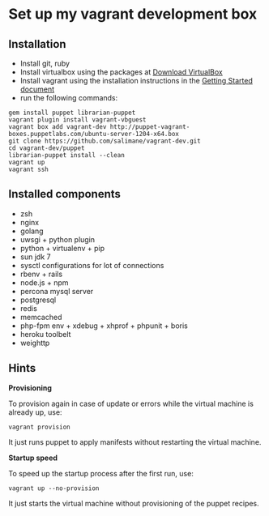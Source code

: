 Set up my vagrant development box
=======================================

Installation
------------

* Install git, ruby
* Install virtualbox using the packages at [Download VirtualBox](https://www.virtualbox.org/wiki/Downloads)
* Install vagrant using the installation instructions in the [Getting Started document](http://vagrantup.com/v1/docs/getting-started/index.html)
* run the following commands:

```shell
gem install puppet librarian-puppet
vagrant plugin install vagrant-vbguest
vagrant box add vagrant-dev http://puppet-vagrant-boxes.puppetlabs.com/ubuntu-server-1204-x64.box
git clone https://github.com/salimane/vagrant-dev.git
cd vagrant-dev/puppet
librarian-puppet install --clean
vagrant up
vagrant ssh
```

Installed components
--------------------

* zsh
* nginx
* golang
* uwsgi + python plugin
* python + virtualenv + pip
* sun jdk 7
* sysctl configurations for lot of connections
* rbenv + rails
* node.js + npm
* percona mysql server
* postgresql
* redis
* memcached
* php-fpm env + xdebug + xhprof + phpunit + boris
* heroku toolbelt
* weighttp


Hints
-----

**Provisioning**

To provision again in case of update or errors while the virtual machine is already up, use:

```shell
vagrant provision
```
It just runs puppet to apply manifests without restarting the virtual machine.


**Startup speed**

To speed up the startup process after the first run, use:

```shell
vagrant up --no-provision
```
It just starts the virtual machine without provisioning of the puppet recipes.

